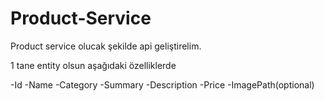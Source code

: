 # Product-Service

Product service olucak şekilde api geliştirelim.

1 tane entity olsun aşağıdaki özelliklerde

-Id
-Name
-Category
-Summary
-Description
-Price
-ImagePath(optional)
